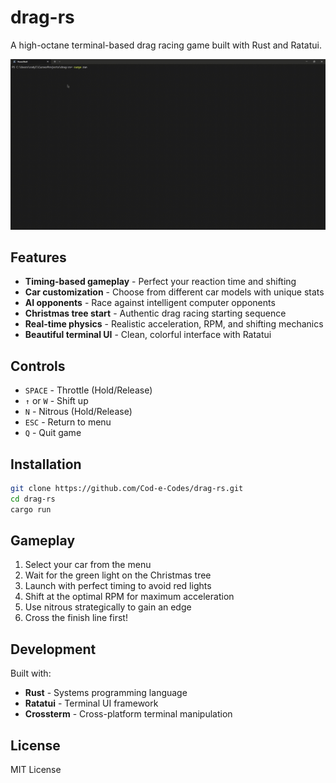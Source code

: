 # drag-rs

A high-octane terminal-based drag racing game built with Rust and Ratatui.

<img src="drag-rs.gif" alt="drag-rs gameplay" width="600">

## Features

- **Timing-based gameplay** - Perfect your reaction time and shifting
- **Car customization** - Choose from different car models with unique stats
- **AI opponents** - Race against intelligent computer opponents
- **Christmas tree start** - Authentic drag racing starting sequence
- **Real-time physics** - Realistic acceleration, RPM, and shifting mechanics
- **Beautiful terminal UI** - Clean, colorful interface with Ratatui

## Controls

- `SPACE` - Throttle (Hold/Release)
- `↑` or `W` - Shift up
- `N` - Nitrous (Hold/Release)
- `ESC` - Return to menu
- `Q` - Quit game

## Installation

```bash
git clone https://github.com/Cod-e-Codes/drag-rs.git
cd drag-rs
cargo run
```

## Gameplay

1. Select your car from the menu
2. Wait for the green light on the Christmas tree
3. Launch with perfect timing to avoid red lights
4. Shift at the optimal RPM for maximum acceleration
5. Use nitrous strategically to gain an edge
6. Cross the finish line first!

## Development

Built with:
- **Rust** - Systems programming language
- **Ratatui** - Terminal UI framework
- **Crossterm** - Cross-platform terminal manipulation

## License

MIT License
